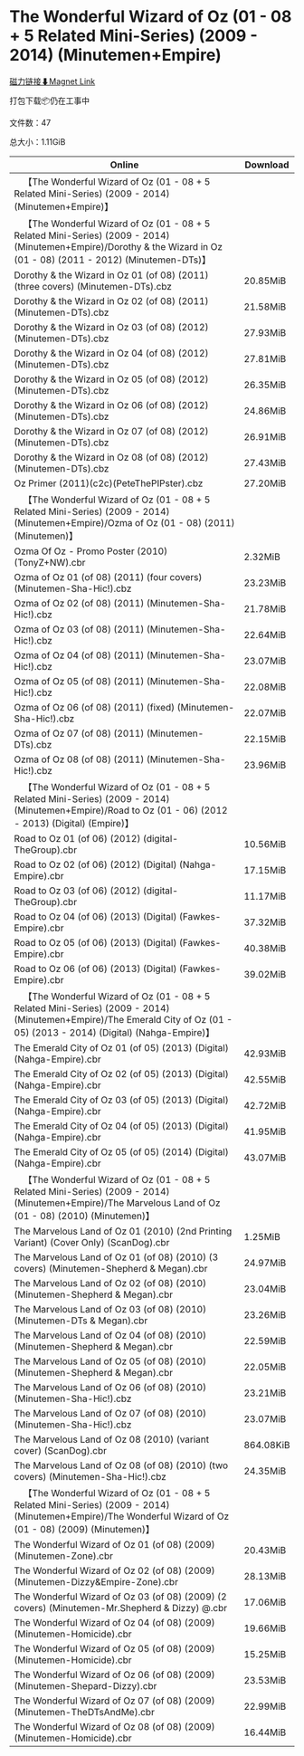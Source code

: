 # The Wonderful Wizard of Oz (01 - 08 + 5 Related Mini-Series) (2009 - 2014) (Minutemen+Empire)

[磁力链接⬇Magnet Link](magnet:?xt=urn:btih:1426bd65943e091a35f2187a52d4db2b125f5278&dn=The%20Wonderful%20Wizard%20of%20Oz%20%2801%20-%2008%20%2B%205%20Related%20Mini-Series%29%20%282009%20-%202014%29%20%28Minutemen%2BEmpire%29)

打包下载📦仍在工事中

文件数：47

总大小：1.11GiB

Online | Download
--- | ---
&emsp;【The Wonderful Wizard of Oz (01 - 08 + 5 Related Mini-Series) (2009 - 2014) (Minutemen+Empire)】 | 
&emsp;【The Wonderful Wizard of Oz (01 - 08 + 5 Related Mini-Series) (2009 - 2014) (Minutemen+Empire)/Dorothy & the Wizard in Oz (01 - 08) (2011 - 2012) (Minutemen-DTs)】 | 
Dorothy & the Wizard in Oz 01 (of 08) (2011) (three covers) (Minutemen-DTs).cbz | 20.85MiB
Dorothy & the Wizard in Oz 02 (of 08) (2011) (Minutemen-DTs).cbz | 21.58MiB
Dorothy & the Wizard in Oz 03 (of 08) (2012) (Minutemen-DTs).cbz | 27.93MiB
Dorothy & the Wizard in Oz 04 (of 08) (2012) (Minutemen-DTs).cbz | 27.81MiB
Dorothy & the Wizard in Oz 05 (of 08) (2012) (Minutemen-DTs).cbz | 26.35MiB
Dorothy & the Wizard in Oz 06 (of 08) (2012) (Minutemen-DTs).cbz | 24.86MiB
Dorothy & the Wizard in Oz 07 (of 08) (2012) (Minutemen-DTs).cbz | 26.91MiB
Dorothy & the Wizard in Oz 08 (of 08) (2012) (Minutemen-DTs).cbz | 27.43MiB
Oz Primer (2011)(c2c)(PeteThePIPster).cbz | 27.20MiB
&emsp;【The Wonderful Wizard of Oz (01 - 08 + 5 Related Mini-Series) (2009 - 2014) (Minutemen+Empire)/Ozma of Oz (01 - 08) (2011) (Minutemen)】 | 
Ozma Of Oz - Promo Poster (2010) (TonyZ+NW).cbr | 2.32MiB
Ozma of Oz 01 (of 08) (2011) (four covers) (Minutemen-Sha-Hic!).cbz | 23.23MiB
Ozma of Oz 02 (of 08) (2011) (Minutemen-Sha-Hic!).cbz | 21.78MiB
Ozma of Oz 03 (of 08) (2011) (Minutemen-Sha-Hic!).cbz | 22.64MiB
Ozma of Oz 04 (of 08) (2011) (Minutemen-Sha-Hic!).cbz | 23.07MiB
Ozma of Oz 05 (of 08) (2011) (Minutemen-Sha-Hic!).cbz | 22.08MiB
Ozma of Oz 06 (of 08) (2011) (fixed) (Minutemen-Sha-Hic!).cbz | 22.07MiB
Ozma of Oz 07 (of 08) (2011) (Minutemen-DTs).cbz | 22.15MiB
Ozma of Oz 08 (of 08) (2011) (Minutemen-Sha-Hic!).cbz | 23.96MiB
&emsp;【The Wonderful Wizard of Oz (01 - 08 + 5 Related Mini-Series) (2009 - 2014) (Minutemen+Empire)/Road to Oz (01 - 06) (2012 - 2013) (Digital) (Empire)】 | 
Road to Oz 01 (of 06) (2012) (digital-TheGroup).cbr | 10.56MiB
Road to Oz 02 (of 06) (2012) (Digital) (Nahga-Empire).cbr | 17.15MiB
Road to Oz 03 (of 06) (2012) (digital-TheGroup).cbr | 11.17MiB
Road to Oz 04 (of 06) (2013) (Digital) (Fawkes-Empire).cbr | 37.32MiB
Road to Oz 05 (of 06) (2013) (Digital) (Fawkes-Empire).cbr | 40.38MiB
Road to Oz 06 (of 06) (2013) (Digital) (Fawkes-Empire).cbr | 39.02MiB
&emsp;【The Wonderful Wizard of Oz (01 - 08 + 5 Related Mini-Series) (2009 - 2014) (Minutemen+Empire)/The Emerald City of Oz (01 - 05) (2013 - 2014) (Digital) (Nahga-Empire)】 | 
The Emerald City of Oz 01 (of 05) (2013) (Digital) (Nahga-Empire).cbr | 42.93MiB
The Emerald City of Oz 02 (of 05) (2013) (Digital) (Nahga-Empire).cbr | 42.55MiB
The Emerald City of Oz 03 (of 05) (2013) (Digital) (Nahga-Empire).cbr | 42.72MiB
The Emerald City of Oz 04 (of 05) (2013) (Digital) (Nahga-Empire).cbr | 41.95MiB
The Emerald City of Oz 05 (of 05) (2014) (Digital) (Nahga-Empire).cbr | 43.07MiB
&emsp;【The Wonderful Wizard of Oz (01 - 08 + 5 Related Mini-Series) (2009 - 2014) (Minutemen+Empire)/The Marvelous Land of Oz (01 - 08) (2010) (Minutemen)】 | 
The Marvelous Land of Oz 01 (2010) (2nd Printing Variant) (Cover Only) (ScanDog).cbr | 1.25MiB
The Marvelous Land of Oz 01 (of 08) (2010) (3 covers) (Minutemen-Shepherd & Megan).cbr | 24.97MiB
The Marvelous Land of Oz 02 (of 08) (2010) (Minutemen-Shepherd & Megan).cbr | 23.04MiB
The Marvelous Land of Oz 03 (of 08) (2010) (Minutemen-DTs & Megan).cbr | 23.26MiB
The Marvelous Land of Oz 04 (of 08) (2010) (Minutemen-Shepherd & Megan).cbr | 22.59MiB
The Marvelous Land of Oz 05 (of 08) (2010) (Minutemen-Shepherd & Megan).cbr | 22.05MiB
The Marvelous Land of Oz 06 (of 08) (2010) (Minutemen-Sha-Hic!).cbz | 23.21MiB
The Marvelous Land of Oz 07 (of 08) (2010) (Minutemen-Sha-Hic!).cbz | 23.07MiB
The Marvelous Land of Oz 08 (2010) (variant cover) (ScanDog).cbr | 864.08KiB
The Marvelous Land of Oz 08 (of 08) (2010) (two covers) (Minutemen-Sha-Hic!).cbz | 24.35MiB
&emsp;【The Wonderful Wizard of Oz (01 - 08 + 5 Related Mini-Series) (2009 - 2014) (Minutemen+Empire)/The Wonderful Wizard of Oz (01 - 08) (2009) (Minutemen)】 | 
The Wonderful Wizard of Oz 01 (of 08) (2009) (Minutemen-Zone).cbr | 20.43MiB
The Wonderful Wizard of Oz 02 (of 08) (2009) (Minutemen-Dizzy&Empire-Zone).cbr | 28.13MiB
The Wonderful Wizard of Oz 03 (of 08) (2009) (2 covers) (Minutemen-Mr.Shepherd & Dizzy) @.cbr | 17.06MiB
The Wonderful Wizard of Oz 04 (of 08) (2009) (Minutemen-Homicide).cbr | 19.66MiB
The Wonderful Wizard of Oz 05 (of 08) (2009) (Minutemen-Homicide).cbr | 15.25MiB
The Wonderful Wizard of Oz 06 (of 08) (2009) (Minutemen-Shepard-Dizzy).cbr | 23.53MiB
The Wonderful Wizard of Oz 07 (of 08) (2009) (Minutemen-TheDTsAndMe).cbr | 22.99MiB
The Wonderful Wizard of Oz 08 (of 08) (2009) (Minutemen-Homicide).cbr | 16.44MiB